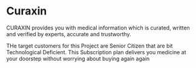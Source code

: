 # Curaxin
CURAXIN provides you with medical information which is curated, written and verified by experts, accurate and trustworthy. 

THe target customers for this Project are Senior Citizen that are bit Technological Deficient. This Subscription plan delivers you medicine at your doorstep without worrying about buying again again
